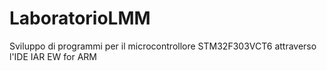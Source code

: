 # LaboratorioLMM
Sviluppo di programmi per il microcontrollore STM32F303VCT6 attraverso l'IDE IAR EW for ARM
